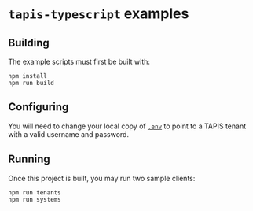 # `tapis-typescript` examples

## Building

The example scripts must first be built with:

```
npm install
npm run build
```

## Configuring

You will need to change your local copy of [`.env`](./.env) to point to a
TAPIS tenant with a valid username and password.

## Running

Once this project is built, you may run two sample clients:

```
npm run tenants
npm run systems
```
